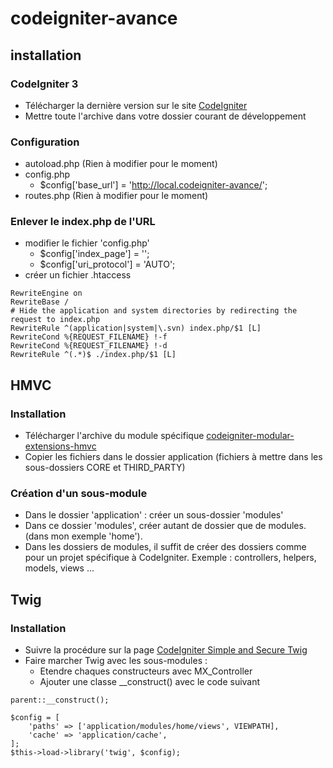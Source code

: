 # codeigniter-avance

## installation
### CodeIgniter 3
* Télécharger la dernière version sur le site [CodeIgniter](https://www.codeigniter.com/)
* Mettre toute l'archive dans votre dossier courant de développement

### Configuration
* autoload.php (Rien à modifier pour le moment)
* config.php
    * $config['base_url'] = 'http://local.codeigniter-avance/';
* routes.php (Rien à modifier pour le moment)

### Enlever le index.php de l'URL
* modifier le fichier 'config.php'
    * $config['index_page'] = '';
    * $config['uri_protocol']	= 'AUTO';
* créer un fichier .htaccess
```
RewriteEngine on
RewriteBase /
# Hide the application and system directories by redirecting the request to index.php
RewriteRule ^(application|system|\.svn) index.php/$1 [L]
RewriteCond %{REQUEST_FILENAME} !-f
RewriteCond %{REQUEST_FILENAME} !-d
RewriteRule ^(.*)$ ./index.php/$1 [L]
```

## HMVC
### Installation
* Télécharger l'archive du module spécifique [codeigniter-modular-extensions-hmvc](https://bitbucket.org/wiredesignz/codeigniter-modular-extensions-hmvc)
* Copier les fichiers dans le dossier application (fichiers à mettre dans les sous-dossiers CORE et THIRD_PARTY)

### Création d'un sous-module
* Dans le dossier 'application' : créer un sous-dossier 'modules'
* Dans ce dossier 'modules', créer autant de dossier que de modules. (dans mon exemple 'home').
* Dans les dossiers de modules, il suffit de créer des dossiers comme pour un projet spécifique à CodeIgniter.
Exemple : controllers, helpers, models, views ...

## Twig
### Installation
* Suivre la procédure sur la page [CodeIgniter Simple and Secure Twig](https://github.com/kenjis/codeigniter-ss-twig)
* Faire marcher Twig avec les sous-modules :
    * Etendre chaques constructeurs avec MX_Controller
    * Ajouter une classe __construct() avec le code suivant

```
parent::__construct();

$config = [
    'paths' => ['application/modules/home/views', VIEWPATH],
    'cache' => 'application/cache',
];
$this->load->library('twig', $config);
```